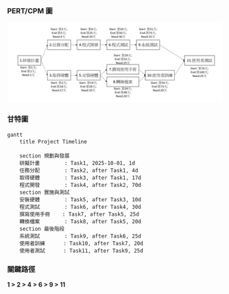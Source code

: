 ### PERT/CPM 圖
![PERT/CPM 圖](./w2_PERT_CPM.png)

### 甘特圖
```mermaid
gantt
    title Project Timeline

    section 規劃與發展
    研擬計畫        : Task1, 2025-10-01, 1d
    任務分配        : Task2, after Task1, 4d
    取得硬體        : Task3, after Task1, 17d
    程式開發        : Task4, after Task2, 70d
    section 實施與測試
    安裝硬體        : Task5, after Task3, 10d
    程式測試        : Task6, after Task4, 30d
    撰寫使用手冊    : Task7, after Task5, 25d
    轉換檔案        : Task8, after Task5, 20d
    section 最後階段
    系統測試        : Task9, after Task6, 25d
    使用者訓練      : Task10, after Task7, 20d
    使用者測試      : Task11, after Task9, 25d
```

### 關鍵路徑
**1 > 2 > 4 > 6 > 9 > 11**
